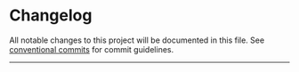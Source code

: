 # Changelog

All notable changes to this project will be documented in this file. See [conventional commits](https://www.conventionalcommits.org/) for commit guidelines.

---
